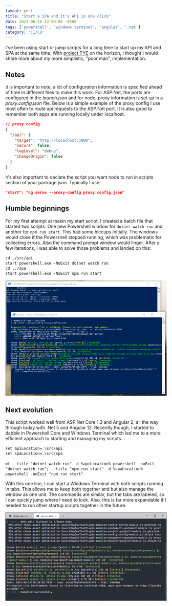 ```yaml
---
layout: post
title: "Start a SPA and it's API in one click"
date: 2021-06-16 12:00:00 -0500
tags: ['powershell', 'windows terminal', 'angular', '.net']
category: 'CI/CD'
---
```


I've been using start or jump scripts for a long time to start up my API and SPA at the same time. With [project TYE](https://devblogs.microsoft.com/aspnet/introducing-project-tye/) on the horizon, I thought I would share more about my more simplistic, "poor man", implementation.

<!--more-->

## Notes

It is important to note, a lot of configuration information is specified ahead of time in different files to make this work. For ASP.Net, the ports are configured in the _launch.json_ and for node, proxy information is set up in a _proxy.config.json_ file. Below is a simple example of the proxy config I use most often to route api requests to the ASP.Net port. It is also good to remember both apps are running locally under localhost.

```json
// proxy config
{
  "/api": {
    "target": "http://localhost:5000",
    "secure": false,
    "logLevel": "debug",
    "changeOrigin": false
  }
}
```

it's also important to declare the script you want node to run in scripts section of your package.json. Typically I use:

```json
"start": "ng serve --proxy-config proxy.config.json"
```

## Humble beginnings

For my first attempt at makin my start script, I created a batch file that started two scripts. One new Powershell window for `dotnet watch run` and another for `npm run start`. This had some hiccups initially. The windows would close if the Powershell stopped running, which was problematic for collecting errors. Also the command prompt window would linger. After a few iterations, I was able to solve those problems and landed on this:

```batch
cd ./src/api
start powershell.exe -NoExit dotnet watch run
cd ../spa
start powershell.exe -NoExit npm run start
```

![Original script result](/assets/img/autostart-api-spa-app-1.png)

## Next evolution

This script worked well from ASP.Net Core 1.3 and Angular 2, all the way through today with .Net 5 and Angular 12. Recently though, I started to dabble in Powershell Core and Windows Terminal which led me to a more efficient approach to starting and managing my scripts.

```batch
set apiLocation=.\src\api
set spaLocation=.\src\spa

wt --title "dotnet watch run" -d %apiLocation% powershell -noExit "dotnet watch run"; --title "npm run start" -d %spaLocation% powershell -noExit "npm run start"
```

With this one line, I can start a Windows Terminal with both scripts running in tabs. This allows me to keep both together and but also manage the window as one unit. The commands are similar, but the tabs are labeled, so I can quickly jump where I need to look. Also, this is far more expandable if I needed to run other startup scripts together in the future.

![New script result](/assets/img/autostart-api-spa-app-2.png)
